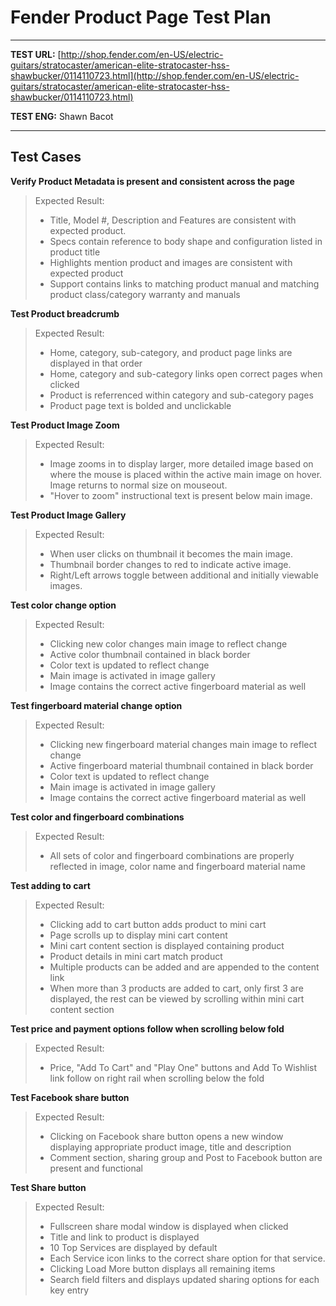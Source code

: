 # Fender Product Page Test Plan

----

**TEST URL:** [http://shop.fender.com/en-US/electric-guitars/stratocaster/american-elite-stratocaster-hss-shawbucker/0114110723.html](http://shop.fender.com/en-US/electric-guitars/stratocaster/american-elite-stratocaster-hss-shawbucker/0114110723.html)

**TEST ENG:** Shawn Bacot

----

## Test Cases


**Verify Product Metadata is present and consistent across the page**
> Expected Result: 
> 
> - Title, Model #, Description and Features are consistent with expected product.
> - Specs contain reference to body shape and configuration listed in product title
> - Highlights mention product and images are consistent with expected product
> - Support contains links to matching product manual and matching product class/category warranty and manuals

**Test Product breadcrumb**
> Expected Result: 
> 
> - Home, category, sub-category, and product page links are displayed in that order
> - Home, category and sub-category links open correct pages when clicked
> - Product is referrenced within category and sub-category pages
> - Product page text is bolded and unclickable

**Test Product Image Zoom**
> Expected Result: 
> 
> - Image zooms in to display larger, more detailed image based on where the mouse is placed within the active main image on hover. Image returns to normal size on mouseout. 
> - "Hover to zoom" instructional text is present below main image.

**Test Product Image Gallery**
> Expected Result: 
> 
> - When user clicks on thumbnail it becomes the main image. 
> - Thumbnail border changes to red to indicate active image. 
> - Right/Left arrows toggle between additional and initially viewable images.

**Test color change option**
> Expected Result: 
> 
> - Clicking new color changes main image to reflect change
> - Active color thumbnail contained in black border
> - Color text is updated to reflect change
> - Main image is activated in image gallery
> - Image contains the correct active fingerboard material as well

**Test fingerboard material change option**
> Expected Result: 
> 
> - Clicking new fingerboard material changes main image to reflect change
> - Active fingerboard material thumbnail contained in black border
> - Color text is updated to reflect change
> - Main image is activated in image gallery
> - Image contains the correct active fingerboard material as well

**Test color and fingerboard combinations**
> Expected Result: 
> 
> - All sets of color and fingerboard combinations are properly reflected in image, color name and fingerboard material name

**Test adding to cart**
> Expected Result: 
> 
> - Clicking add to cart button adds product to mini cart
> - Page scrolls up to display mini cart content
> - Mini cart content section is displayed containing product
> - Product details in mini cart match product
> - Multiple products can be added and are appended to the content link
> - When more than 3 products are added to cart, only first 3 are displayed, the rest can be viewed by scrolling within mini cart content section


**Test price and payment options follow when scrolling below fold**
> Expected Result: 
> 
> - Price, "Add To Cart" and "Play One" buttons and Add To Wishlist link follow on right rail when scrolling below the fold

**Test Facebook share button**
> Expected Result: 
> 
> - Clicking on Facebook share button opens a new window displaying appropriate product image, title and description 
> - Comment section, sharing group and Post to Facebook button are present and functional

**Test Share button**
> Expected Result: 
> 
> - Fullscreen share modal window is displayed when clicked
> - Title and link to product is displayed
> - 10 Top Services are displayed by default
> - Each Service icon links to the correct share option for that service. 
> - Clicking Load More button displays all remaining items
> - Search field filters and displays updated sharing options for each key entry

